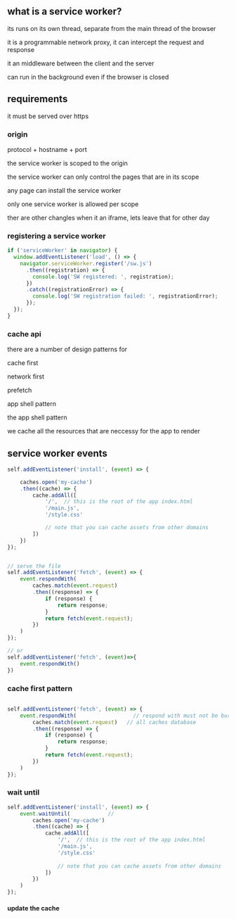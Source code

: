 
## what is a service worker? 
 its runs on its own thread, separate from the main thread of the browser

 it is a programmable network proxy, it can intercept the request and response

 it an middleware between the client and the server

 can run in the background even if the browser is closed 

## requirements 

it must be served over https

### origin 
protocol + hostname + port 

the service worker is scoped to the origin

the service worker can only control the pages that are in its scope

any page can install the service worker 

only one service worker is allowed per scope 

ther are other changles when it an iframe, lets leave that for other day 


### registering a service worker 

```javascript
if ('serviceWorker' in navigator) {
  window.addEventListener('load', () => {
    navigator.serviceWorker.register('/sw.js')
      .then((registration) => {
        console.log('SW registered: ', registration);
      })
      .catch((registrationError) => {
        console.log('SW registration failed: ', registrationError);
      });
  });
}
```


### cache api 

there are a number of design patterns for 

cache first

network first

prefetch 

app shell pattern 

the app shell pattern 

we cache all the resources that are neccessy for the app to render 


## service worker events 

```js
self.addEventListener('install', (event) => {

    caches.open('my-cache')
    .then((cache) => {
        cache.addAll([
            '/',  // this is the root of the app index.html
            '/main.js',
            '/style.css'

            // note that you can cache assets from other domains
        ])
    })
});


// serve the file 
self.addEventListener('fetch', (event) => {
    event.respondWith(
        caches.match(event.request)
        .then((response) => {
            if (response) {
                return response;
            }
            return fetch(event.request);
        })
    )
});

// or 
self.addEventListener('fetch', (event)=>{
    event.respondWith()
})

```


### cache first pattern 

```js

self.addEventListener('fetch', (event) => {
    event.respondWith(                  // respond with must not be buried in a promise
        caches.match(event.request)   // all caches database 
        .then((response) => {
            if (response) {
                return response;
            }
            return fetch(event.request);
        })
    )
});

```


### wait until 

```js
self.addEventListener('install', (event) => {
    event.waitUntil(            // 
        caches.open('my-cache')
        .then((cache) => {
            cache.addAll([
                '/',  // this is the root of the app index.html
                '/main.js',
                '/style.css'
    
                // note that you can cache assets from other domains
            ])
        })
    )
});
```

#### update the cache 

